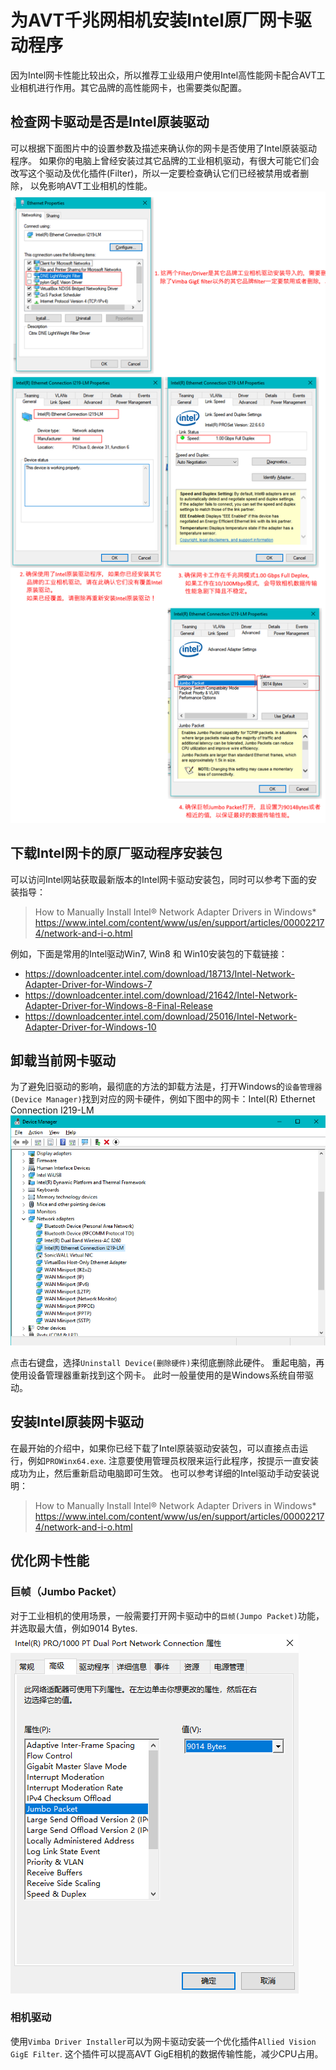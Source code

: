 # 为AVT千兆网相机安装Intel原厂网卡驱动程序

因为Intel网卡性能比较出众，所以推荐工业级用户使用Intel高性能网卡配合AVT工业相机进行作用。其它品牌的高性能网卡，也需要类似配置。


## 检查网卡驱动是否是Intel原装驱动

可以根据下面图片中的设置参数及描述来确认你的网卡是否使用了Intel原装驱动程序。
如果你的电脑上曾经安装过其它品牌的工业相机驱动，有很大可能它们会改写这个驱动及优化插件(Filter)，所以一定要检查确认它们已经被禁用或者删除，
以免影响AVT工业相机的性能。
![Intel Networl Adapter Settings](network_settings_normal_demo_900.png)


## 下载Intel网卡的原厂驱动程序安装包

可以访问Intel网站获取最新版本的Intel网卡驱动安装包，同时可以参考下面的安装指导：  

> How to Manually Install Intel® Network Adapter Drivers in Windows*
> https://www.intel.com/content/www/us/en/support/articles/000022174/network-and-i-o.html 

例如，下面是常用的Intel驱动Win7, Win8 和 Win10安装包的下载链接：
* https://downloadcenter.intel.com/download/18713/Intel-Network-Adapter-Driver-for-Windows-7
* https://downloadcenter.intel.com/download/21642/Intel-Network-Adapter-Driver-for-Windows-8-Final-Release
* https://downloadcenter.intel.com/download/25016/Intel-Network-Adapter-Driver-for-Windows-10


## 卸载当前网卡驱动

为了避免旧驱动的影响，最彻底的方法的卸载方法是，打开Windows的`设备管理器(Device Manager)`找到对应的网卡硬件，例如下图中的网卡：Intel(R) Ethernet Connection I219-LM
![Device Manager](networks_management.png)

点击右键盘，选择`Uninstall Device(删除硬件)`来彻底删除此硬件。
重起电脑，再使用设备管理器重新找到这个网卡。
此时一般量使用的是Windows系统自带驱动。


## 安装Intel原装网卡驱动
在最开始的介绍中，如果你已经下载了Intel原装驱动安装包，可以直接点击运行，例如`PROWinx64.exe`.
注意要使用管理员权限来运行此程序，按提示一直安装成功为止，然后重新启动电脑即可生效。
也可以参考详细的Intel驱动手动安装说明：

> How to Manually Install Intel® Network Adapter Drivers in Windows*
> https://www.intel.com/content/www/us/en/support/articles/000022174/network-and-i-o.html 


## 优化网卡性能

### 巨帧（Jumbo Packet）
对于工业相机的使用场景，一般需要打开网卡驱动中的`巨帧(Jumpo Packet)`功能，并选取最大值，例如9014 Bytes.
![Jumbo Packet](jumbo_packet.png)

### 相机驱动
使用`Vimba Driver Installer`可以为网卡驱动安装一个优化插件`Allied Vision GigE Filter`.
这个插件可以提高AVT GigE相机的数据传输性能，减少CPU占用。




